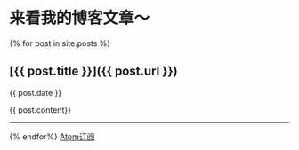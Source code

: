 # 来看我的博客文章～
{% for post in site.posts %}
## [{{ post.title }}]({{ post.url }})
{{ post.date }}

{{ post.content}}
* * *
{% endfor%}
[Atom订阅](atom.xml)
